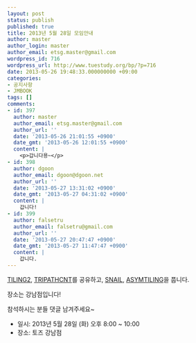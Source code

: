 ```yaml
---
layout: post
status: publish
published: true
title: 2013년 5월 28일 모임안내
author: master
author_login: master
author_email: etsg.master@gmail.com
wordpress_id: 716
wordpress_url: http://www.tuestudy.org/bp/?p=716
date: 2013-05-26 19:48:33.000000000 +09:00
categories:
- 공지사항
- JMBOOK
tags: []
comments:
- id: 397
  author: master
  author_email: etsg.master@gmail.com
  author_url: ''
  date: '2013-05-26 21:01:55 +0900'
  date_gmt: '2013-05-26 12:01:55 +0900'
  content: |
    <p>갑니다용~</p>
- id: 398
  author: dgoon
  author_email: dgoon@dgoon.net
  author_url: ''
  date: '2013-05-27 13:31:02 +0900'
  date_gmt: '2013-05-27 04:31:02 +0900'
  content: |
    갑니다!
- id: 399
  author: falsetru
  author_email: falsetru@gmail.com
  author_url: ''
  date: '2013-05-27 20:47:47 +0900'
  date_gmt: '2013-05-27 11:47:47 +0900'
  content: |
    갑니다.
---
```

<p><a href="http://www.algospot.com/judge/problem/read/TILING2">TILING2</a>, <a href="http://algospot.com/judge/problem/read/TRIPATHCNT">TRIPATHCNT</a>를 공유하고, <a href="http://algospot.com/judge/problem/read/SNAIL">SNAIL</a>, <a href="http://algospot.com/judge/problem/read/ASYMTILING">ASYMTILING</a>을 풉니다.</p>

<p>장소는 강남점입니다!</p>

<p>참석하시는 분들 댓글 남겨주세요~</p>

<ul>
<li>일시: 2013년 5월 28일 (화) 오후 8:00 ~ 10:00</li>
<li>장소: 토즈 강남점</li>
</ul>
